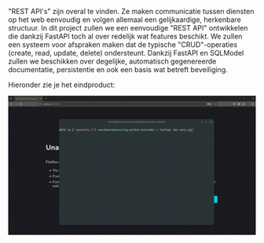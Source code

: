 "REST API's" zijn overal te vinden.
Ze maken communicatie tussen diensten op het web eenvoudig en volgen allemaal een gelijkaardige, herkenbare structuur.
In dit project zullen we een eenvoudige "REST API" ontwikkelen die dankzij FastAPI toch al over redelijk wat features beschikt.
We zullen een systeem voor afspraken maken dat de typische "CRUD"-operaties (create, read, update, delete) ondersteunt.
Dankzij FastAPI en SQLModel zullen we beschikken over degelijke, automatisch gegenereerde documentatie, persistentie en ook een basis wat betreft beveiliging.

Hieronder zie je het eindproduct:

![demo](./demo-fastapi.gif)

